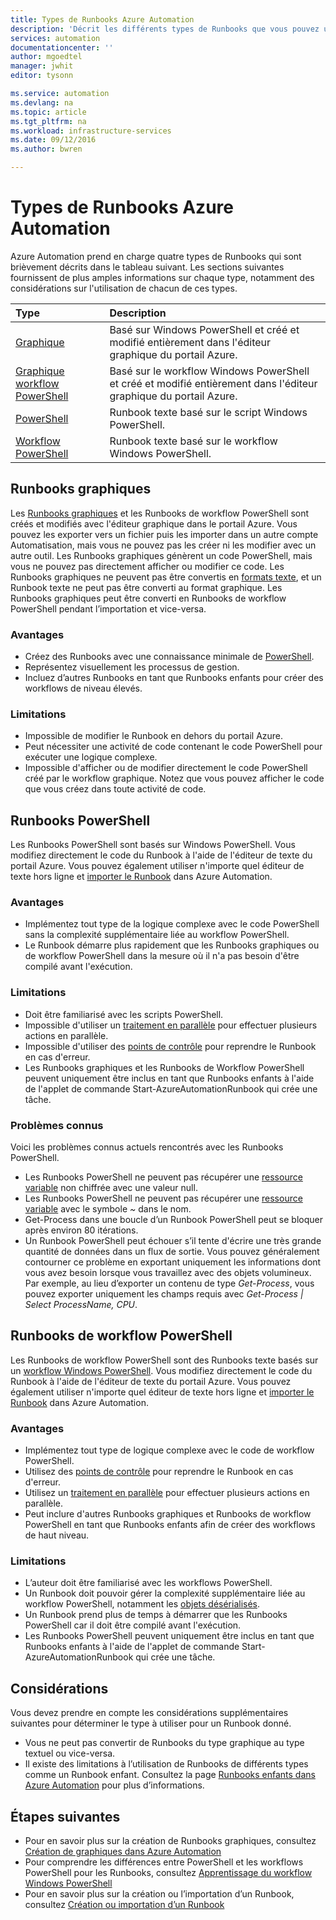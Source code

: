 ```yaml
---
title: Types de Runbooks Azure Automation
description: 'Décrit les différents types de Runbooks que vous pouvez utiliser dans Azure Automation et les considérations à prendre en compte pour déterminer le type à utiliser. '
services: automation
documentationcenter: ''
author: mgoedtel
manager: jwhit
editor: tysonn

ms.service: automation
ms.devlang: na
ms.topic: article
ms.tgt_pltfrm: na
ms.workload: infrastructure-services
ms.date: 09/12/2016
ms.author: bwren

---
```

# Types de Runbooks Azure Automation
Azure Automation prend en charge quatre types de Runbooks qui sont brièvement décrits dans le tableau suivant. Les sections suivantes fournissent de plus amples informations sur chaque type, notamment des considérations sur l'utilisation de chacun de ces types.

| Type | Description |
|:--- |:--- |
| [Graphique](#graphical-runbooks) |Basé sur Windows PowerShell et créé et modifié entièrement dans l'éditeur graphique du portail Azure. |
| [Graphique workflow PowerShell](#graphical-runbooks) |Basé sur le workflow Windows PowerShell et créé et modifié entièrement dans l'éditeur graphique du portail Azure. |
| [PowerShell](#powershell-runbooks) |Runbook texte basé sur le script Windows PowerShell. |
| [Workflow PowerShell](#powershell-workflow-runbooks) |Runbook texte basé sur le workflow Windows PowerShell. |

## Runbooks graphiques
Les [Runbooks graphiques](automation-runbook-types.md#graphical-runbooks) et les Runbooks de workflow PowerShell sont créés et modifiés avec l'éditeur graphique dans le portail Azure. Vous pouvez les exporter vers un fichier puis les importer dans un autre compte Automatisation, mais vous ne pouvez pas les créer ni les modifier avec un autre outil. Les Runbooks graphiques génèrent un code PowerShell, mais vous ne pouvez pas directement afficher ou modifier ce code. Les Runbooks graphiques ne peuvent pas être convertis en [formats texte](automation-runbook-types.md), et un Runbook texte ne peut pas être converti au format graphique. Les Runbooks graphiques peut être converti en Runbooks de workflow PowerShell pendant l’importation et vice-versa.

### Avantages
* Créez des Runbooks avec une connaissance minimale de [PowerShell](automation-powershell-workflow.md).
* Représentez visuellement les processus de gestion.
* Incluez d’autres Runbooks en tant que Runbooks enfants pour créer des workflows de niveau élevés.

### Limitations
* Impossible de modifier le Runbook en dehors du portail Azure.
* Peut nécessiter une activité de code contenant le code PowerShell pour exécuter une logique complexe.
* Impossible d'afficher ou de modifier directement le code PowerShell créé par le workflow graphique. Notez que vous pouvez afficher le code que vous créez dans toute activité de code.

## Runbooks PowerShell
Les Runbooks PowerShell sont basés sur Windows PowerShell. Vous modifiez directement le code du Runbook à l'aide de l'éditeur de texte du portail Azure. Vous pouvez également utiliser n'importe quel éditeur de texte hors ligne et [importer le Runbook](http://msdn.microsoft.com/library/azure/dn643637.aspx) dans Azure Automation.

### Avantages
* Implémentez tout type de la logique complexe avec le code PowerShell sans la complexité supplémentaire liée au workflow PowerShell.
* Le Runbook démarre plus rapidement que les Runbooks graphiques ou de workflow PowerShell dans la mesure où il n'a pas besoin d'être compilé avant l'exécution.

### Limitations
* Doit être familiarisé avec les scripts PowerShell.
* Impossible d'utiliser un [traitement en parallèle](automation-powershell-workflow.md#parallel-processing) pour effectuer plusieurs actions en parallèle.
* Impossible d'utiliser des [points de contrôle](automation-powershell-workflow.md#checkpoints) pour reprendre le Runbook en cas d'erreur.
* Les Runbooks graphiques et les Runbooks de Workflow PowerShell peuvent uniquement être inclus en tant que Runbooks enfants à l'aide de l'applet de commande Start-AzureAutomationRunbook qui crée une tâche.

### Problèmes connus
Voici les problèmes connus actuels rencontrés avec les Runbooks PowerShell.

* Les Runbooks PowerShell ne peuvent pas récupérer une [ressource variable](automation-variables.md) non chiffrée avec une valeur null.
* Les Runbooks PowerShell ne peuvent pas récupérer une [ressource variable](automation-variables.md) avec le symbole *~* dans le nom.
* Get-Process dans une boucle d’un Runbook PowerShell peut se bloquer après environ 80 itérations.
* Un Runbook PowerShell peut échouer s’il tente d'écrire une très grande quantité de données dans un flux de sortie. Vous pouvez généralement contourner ce problème en exportant uniquement les informations dont vous avez besoin lorsque vous travaillez avec des objets volumineux. Par exemple, au lieu d’exporter un contenu de type *Get-Process*, vous pouvez exporter uniquement les champs requis avec *Get-Process | Select ProcessName, CPU*.

## Runbooks de workflow PowerShell
Les Runbooks de workflow PowerShell sont des Runbooks texte basés sur un [workflow Windows PowerShell](automation-powershell-workflow.md). Vous modifiez directement le code du Runbook à l'aide de l'éditeur de texte du portail Azure. Vous pouvez également utiliser n'importe quel éditeur de texte hors ligne et [importer le Runbook](http://msdn.microsoft.com/library/azure/dn643637.aspx) dans Azure Automation.

### Avantages
* Implémentez tout type de logique complexe avec le code de workflow PowerShell.
* Utilisez des [points de contrôle](automation-powershell-workflow.md#checkpoints) pour reprendre le Runbook en cas d'erreur.
* Utilisez un [traitement en parallèle](automation-powershell-workflow.md#parallel-processing) pour effectuer plusieurs actions en parallèle.
* Peut inclure d'autres Runbooks graphiques et Runbooks de workflow PowerShell en tant que Runbooks enfants afin de créer des workflows de haut niveau.

### Limitations
* L’auteur doit être familiarisé avec les workflows PowerShell.
* Un Runbook doit pouvoir gérer la complexité supplémentaire liée au workflow PowerShell, notamment les [objets désérialisés](automation-powershell-workflow.md#code-changes).
* Un Runbook prend plus de temps à démarrer que les Runbooks PowerShell car il doit être compilé avant l'exécution.
* Les Runbooks PowerShell peuvent uniquement être inclus en tant que Runbooks enfants à l'aide de l'applet de commande Start-AzureAutomationRunbook qui crée une tâche.

## Considérations
Vous devez prendre en compte les considérations supplémentaires suivantes pour déterminer le type à utiliser pour un Runbook donné.

* Vous ne peut pas convertir de Runbooks du type graphique au type textuel ou vice-versa.
* Il existe des limitations à l’utilisation de Runbooks de différents types comme un Runbook enfant. Consultez la page [Runbooks enfants dans Azure Automation](automation-child-runbooks.md) pour plus d’informations.

## Étapes suivantes
* Pour en savoir plus sur la création de Runbooks graphiques, consultez [Création de graphiques dans Azure Automation](automation-graphical-authoring-intro.md)
* Pour comprendre les différences entre PowerShell et les workflows PowerShell pour les Runbooks, consultez [Apprentissage du workflow Windows PowerShell](automation-powershell-workflow.md)
* Pour en savoir plus sur la création ou l’importation d’un Runbook, consultez [Création ou importation d’un Runbook](automation-creating-importing-runbook.md)

<!---HONumber=AcomDC_0914_2016-->